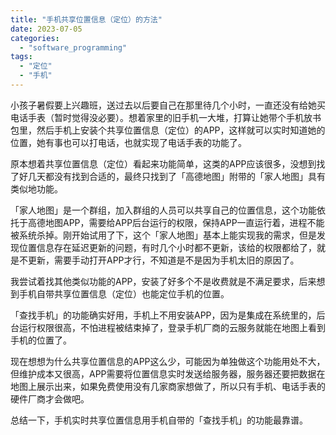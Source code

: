 ```yaml
---
title: "手机共享位置信息（定位）的方法"
date: 2023-07-05
categories: 
  - "software_programming"
tags: 
  - "定位"
  - "手机"
---
```


小孩子暑假要上兴趣班，送过去以后要自己在那里待几个小时，一直还没有给她买电话手表（暂时觉得没必要）。想着家里的旧手机一大堆，打算让她带个手机放书包里，然后手机上安装个共享位置信息（定位）的APP，这样就可以实时知道她的位置，她有事也可以打电话，也就实现了电话手表的功能了。

原本想着共享位置信息（定位）看起来功能简单，这类的APP应该很多，没想到找了好几天都没有找到合适的，最终只找到了「高德地图」附带的「家人地图」具有类似地功能。

「家人地图」是一个群组，加入群组的人员可以共享自己的位置信息，这个功能依托于高德地图APP，需要给APP后台运行的权限，保持APP一直运行着，进程不能被系统杀掉。刚开始试用了下，这个「家人地图」基本上能实现我的需求，但是发现位置信息存在延迟更新的问题，有时几个小时都不更新，该给的权限都给了，就是不更新，需要手动打开APP才行，不知道是不是因为手机太旧的原因了。

我尝试着找其他类似功能的APP，安装了好多个不是收费就是不满足要求，后来想到手机自带共享位置信息（定位）也能定位手机的位置。

「查找手机」的功能确实好用，手机上不用安装APP，因为是集成在系统里的，后台运行权限很高，不怕进程被结束掉了，登录手机厂商的云服务就能在地图上看到手机的位置了。

现在想想为什么共享位置信息的APP这么少，可能因为单独做这个功能用处不大，但维护成本又很高，APP需要将位置信息实时发送给服务器，服务器还要把数据在地图上展示出来，如果免费使用没有几家商家想做了，所以只有手机、电话手表的硬件厂商才会做吧。

总结一下，手机实时共享位置信息用手机自带的「查找手机」的功能最靠谱。

